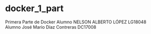# docker_1_part
Primera Parte de Docker
Alumno NELSON ALBERTO LÓPEZ
LG18048
Alumno José Mario Díaz Contreras
DC17008
